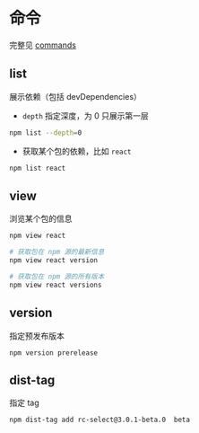 # 命令

完整见 [commands](https://docs.npmjs.com/cli/v7/commands)

## list

展示依赖（包括 devDependencies）

- `depth` 指定深度，为 0 只展示第一层

```bash
npm list --depth=0
```

- 获取某个包的依赖，比如 `react`

```bash
npm list react
```

## view

浏览某个包的信息

```bash
npm view react

# 获取包在 npm 源的最新信息
npm view react version

# 获取包在 npm 源的所有版本
npm view react versions
```

## version

指定预发布版本

```
npm version prerelease
```

## dist-tag

指定 tag

```
npm dist-tag add rc-select@3.0.1-beta.0  beta
```
